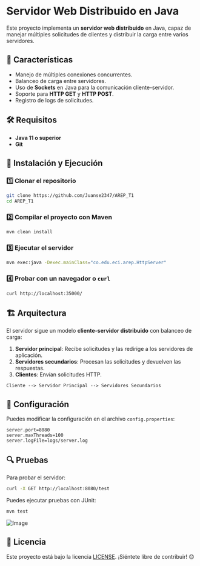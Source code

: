 # Servidor Web Distribuido en Java

Este proyecto implementa un **servidor web distribuido** en Java, capaz de manejar múltiples solicitudes de clientes y distribuir la carga entre varios servidores.

## 📌 Características
- Manejo de múltiples conexiones concurrentes.
- Balanceo de carga entre servidores.
- Uso de **Sockets** en Java para la comunicación cliente-servidor.
- Soporte para **HTTP GET** y **HTTP POST**.
- Registro de logs de solicitudes.

## 🛠️ Requisitos
- **Java 11 o superior**
- **Git**

## 🚀 Instalación y Ejecución
### 1️⃣ Clonar el repositorio
```bash
git clone https://github.com/Juanse2347/AREP_T1
cd AREP_T1
```

### 2️⃣ Compilar el proyecto con Maven
```bash
mvn clean install
```

### 3️⃣ Ejecutar el servidor
```bash
mvn exec:java -Dexec.mainClass="co.edu.eci.arep.HttpServer"
```

### 4️⃣ Probar con un navegador o `curl`
```bash
curl http://localhost:35000/
```

## 🏗️ Arquitectura
El servidor sigue un modelo **cliente-servidor distribuido** con balanceo de carga:
1. **Servidor principal**: Recibe solicitudes y las redirige a los servidores de aplicación.
2. **Servidores secundarios**: Procesan las solicitudes y devuelven las respuestas.
3. **Clientes**: Envían solicitudes HTTP.

```
Cliente --> Servidor Principal --> Servidores Secundarios
```

## 📜 Configuración
Puedes modificar la configuración en el archivo `config.properties`:
```properties
server.port=8080
server.maxThreads=100
server.logFile=logs/server.log
```

## 🔍 Pruebas
Para probar el servidor:
```bash
curl -X GET http://localhost:8080/test
```

Puedes ejecutar pruebas con JUnit:
```bash
mvn test
```

![Image](https://github.com/user-attachments/assets/5a05d04f-05c6-48f2-9a22-636fec2176d1)

## 📄 Licencia
Este proyecto está bajo la licencia [LICENSE](LICENSE). ¡Siéntete libre de contribuir! 😊

